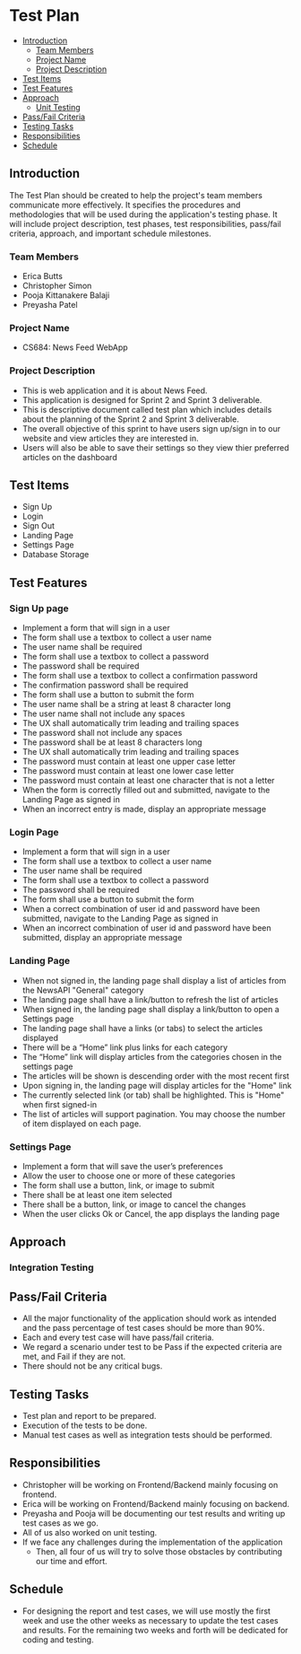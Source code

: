 # Test Plan 

- [Introduction](#introduction)
  - [Team Members](#team-members)
  - [Project Name](#project-name)
  - [Project Description](#project-description)
- [Test Items](#test-items)
- [Test Features](#test-features)
- [Approach](#approach)
  - [Unit Testing](#unit-testing)
- [Pass/Fail Criteria](#passfail-criteria)
- [Testing Tasks](#testing-tasks)
- [Responsibilities](#responsibilities)
- [Schedule](#schedule)

## Introduction

The Test Plan should be created to help the project's team members communicate more effectively. It specifies the procedures and methodologies that will be used during the application's testing phase. It will include project description, test phases, test responsibilities, pass/fail criteria, approach, and important schedule milestones.

  ### Team Members
  - Erica Butts
  - Christopher Simon
  - Pooja Kittanakere Balaji
  - Preyasha Patel
  
  ### Project Name
  - CS684: News Feed WebApp

  ### Project Description
  - This is web application and it is about News Feed.
  - This application is designed for Sprint 2 and Sprint 3 deliverable. 
  - This is descriptive document called test plan which includes details about the planning of the Sprint 2 and Sprint 3 deliverable. 
  - The overall objective of this sprint to have users sign up/sign in to our website and view articles they are interested in.
  - Users will also be able to save their settings so they view thier preferred articles on the dashboard

## Test Items
- Sign Up 
- Login 
- Sign Out
- Landing Page
- Settings Page
- Database Storage

## Test Features
  ### Sign Up page
  - Implement a form that will sign in a user
  - The form shall use a textbox to collect a user name
  - The user name shall be required
  - The form shall use a textbox to collect a password
  - The password shall be required
  - The form shall use a textbox to collect a confirmation password
  - The confirmation password shall be required
  - The form shall use a button to submit the form
  - The user name shall be a string at least 8 character long
  - The user name shall not include any spaces
  - The UX shall automatically trim leading and trailing spaces
  - The password shall not include any spaces
  - The password shall be at least 8 characters long
  - The UX shall automatically trim leading and trailing spaces
  - The password must contain at least one upper case letter
  - The password must contain at least one lower case letter
  - The password must contain at least one character that is not a letter
  - When the form is correctly filled out and submitted, navigate to the Landing Page as signed in
  - When an incorrect entry is made, display an appropriate message
  
  ### Login Page
  - Implement a form that will sign in a user
  - The form shall use a textbox to collect a user name
  - The user name shall be required
  - The form shall use a textbox to collect a password
  - The password shall be required
  - The form shall use a button to submit the form
  - When a correct combination of user id and password have been submitted, navigate to the Landing Page as signed in
  - When an incorrect combination of user id and password have been submitted, display an appropriate message
  
  ### Landing Page
  - When not signed in, the landing page shall display a list of articles from the NewsAPI "General" category
  - The landing page shall have a link/button to refresh the list of articles
  - When signed in, the landing page shall display a link/button to open a Settings page
  - The landing page shall have a links (or tabs) to select the articles displayed
  - There will be a “Home” link plus links for each category
  - The “Home” link will display articles from the categories chosen in the settings page
  - The articles will be shown is descending order with the most recent first
  - Upon signing in, the landing page will display articles for the "Home" link
  - The currently selected link (or tab) shall be highlighted. This is "Home" when first signed-in
  - The list of articles  will support pagination. You may choose the number of item displayed on each page.
  
  ### Settings Page
  - Implement a form that will save the user’s preferences
  - Allow the user to choose one or more of these categories
  - The form shall use a button, link, or image to submit 
  - There shall be at least one item selected
  - There shall be a button, link, or image to cancel the changes
  - When the user clicks Ok or Cancel, the app displays the landing page

## Approach

  ### Integration Testing
  
    
## Pass/Fail Criteria
- All the major functionality of the application should work as intended and the pass percentage of test cases should be more than 90%.
- Each and every test case will have pass/fail criteria.
- We regard a scenario under test to be Pass if the expected criteria are met, and Fail if they are not.
- There should not be any critical bugs.

## Testing Tasks
- Test plan and report to be prepared.
- Execution of the tests to be done.
- Manual test cases as well as integration tests should be performed.

## Responsibilities
- Christopher will be working on Frontend/Backend mainly focusing on frontend.
- Erica will be working on Frontend/Backend mainly focusing on backend.
- Preyasha and Pooja will be documenting our test results and writing up test cases as we go.
- All of us also worked on unit testing.
- If we face any challenges during the implementation of the application
  - Then, all four of us will try to solve those obstacles by contributing our time and effort.

## Schedule
- For designing the report and test cases, we will use mostly the first week and use the other weeks as necessary to update the test cases and results. For the remaining two weeks and forth will be dedicated for coding and testing.
